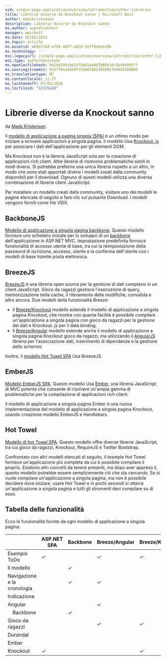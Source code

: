 ```yaml
---
uid: single-page-application/overview/introduction/other-libraries
title: Librerie diverse da Knockout sanno | Microsoft Docs
author: madskristensen
description: Librerie diverse da Knockout sanno
ms.author: aspnetcontent
manager: wpickett
ms.date: 02/05/2013
ms.topic: article
ms.assetid: a8367c6d-ef94-4dff-a010-5eff9e6eea96
ms.technology: ''
msc.legacyurl: /single-page-application/overview/introduction/other-libraries
msc.type: authoredcontent
ms.openlocfilehash: 0424d209cbd24756d1a840788bb3dc5b48d905ff
ms.sourcegitcommit: 953ff9ea4369f154d6fd0239599279ddd3280009
ms.translationtype: MT
ms.contentlocale: it-IT
ms.lasthandoff: 07/03/2018
ms.locfileid: "37375240"
---
```

<a name="know-a-library-other-than-knockout"></a>Librerie diverse da Knockout sanno
====================
da [Mads Kristensen](https://github.com/madskristensen)

Il [modello di applicazione a pagina singola (SPA)](knockoutjs-template.md) è un ottimo modo per iniziare a scrivere applicazioni a singola pagina. Il modello Usa [Knockout. js](http://knockoutjs.com/) per associare i dati dell'applicazione per gli elementi DOM.

Ma Knockout non è la libreria JavaScript sola per la creazione di applicazioni rich client. Altre librerie di risolvono problematiche simili in modi diversi. Si potrebbe preferire una unica libreria rispetto a un altro, in modo che sono stati apportati diversi i modelli creati dalla community disponibili per il download. Ognuno di questi modelli utilizza una diversa combinazione di librerie client JavaScript.

Per installare un modello creati dalla community, visitare uno dei modelli le pagine elencate di seguito e fare clic sul pulsante Download. I modelli vengono forniti come file VSIX.

## <a name="backbonejs"></a>BackboneJS

[Modello di applicazione a singola pagina backbone](../templates/backbonejs-template.md). Questo modello fornisce uno scheletro iniziale per lo sviluppo di un [backbone](http://backbonejs.org/) dell'applicazione in ASP.NET MVC. Impostazione predefinita fornisce funzionalità di accesso utente di base, tra cui la reimpostazione della password di iscrizione, accesso, utente e la conferma dell'utente con i modelli di base tramite posta elettronica.

## <a name="breezejs"></a>BreezeJS

[BreezeJS](http://www.breezejs.com/?utm_source=ms-spa) è una libreria open source per la gestione di dati complessi in un client JavaScript. Gioco da ragazzi gestisce l'esecuzione di query, memorizzazione nella cache, il rilevamento delle modifiche, convalida e altro ancora. Due modelli della funzionalità Breeze:

- Il [Breeze/Knockout](../templates/breezeknockout-template.md) modello estende il modello di applicazione a singola pagina Knockout, che mostra con quanta facilità è possibile compilare un'applicazione a singola pagina con gioco da ragazzi per la gestione dei dati e Knockout. js per il data binding.
- Il [Breeze/Angular](../templates/breezeangular-template.md) modello estende anche il modello di applicazione a singola pagina Knockout gioco da ragazzi, ma utilizzando il [AngularJS](http://angularjs.org) libreria per l'associazione dati, inserimento di dipendenze e la gestione dello schermo.

Inoltre, il [modello Hot Towel SPA](../templates/hottowel-template.md) Usa BreezeJS.

## <a name="emberjs"></a>EmberJS

[Modello EmberJS SPA](../templates/emberjs-template.md). Questo modello Usa [Ember](http://emberjs.com/), una libreria JavaScript di MVC potente che consente di risolvere un'ampia gamma di problematiche per la compilazione di applicazioni rich client.

Il modello di applicazione a singola pagina Ember è una nuova implementazione del modello di applicazione a singola pagina Knockout, usando creazione modello EmberJS e Handlebars.

## <a name="hot-towel"></a>Hot Towel

[Modello di hot Towel SPA](../templates/hottowel-template.md). Questo modello offre diverse librerie JavaScript, tra cui gioco da ragazzi, Knockout, RequireJS e Twitter Bootstrap.

Confrontato con altri modelli elencati di seguito, il teample Hot Towel fornisce un'applicazione più completa da cui è possibile compilare il proprio. Esistono altri concetti da tenere presenti, ma dopo aver appreso li, questo modello potrebbe essere semplicemente ciò che sta cercando. Se si vuole compilare un'applicazione a singola pagina, ma non è possibile decidere dove iniziare, usare Hot Towel e in pochi secondi si otterrà un'applicazione a singola pagina e tutti gli strumenti devi compilare su di esso.

## <a name="feature-table"></a>Tabella delle funzionalità

Ecco le funzionalità fornite da ogni modello di applicazione a singola pagina:


|                        | ASP.NET SPA | Backbone | Breeze/Angular | Breeze/KO |  Ember   | Hot Towel |
|------------------------|-------------|----------|----------------|-----------|----------|-----------|
|      Esempio ToDo       |  &#10003;   |          |    &#10003;    | &#10003;  | &#10003; |           |
|     Il modello      |             | &#10003; |                |           |          | &#10003;  |
| Navigazione e la cronologia |             | &#10003; |    &#10003;    |           | &#10003; | &#10003;  |
|        Indicazione        |             |          |                |           |          |           |
|        Angular         |             |          |    &#10003;    |           |          |           |
|    &#8195;Backbone     |             | &#10003; |                |           |          |           |
|         Gioco da ragazzi         |             |          |    &#10003;    | &#10003;  |          | &#10003;  |
|        Durandal        |             |          |                |           |          | &#10003;  |
|         Ember          |             |          |                |           | &#10003; |           |
|        Knockout        |  &#10003;   |          |                | &#10003;  |          | &#10003;  |

